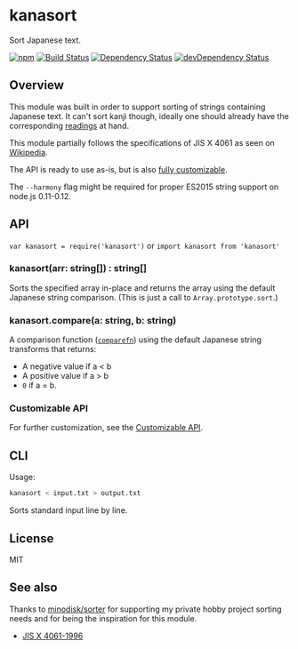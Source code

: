 # kanasort

Sort Japanese text.

[![npm](https://img.shields.io/npm/v/kanasort.svg?style=flat-square)](https://www.npmjs.com/package/kanasort)
[![Build Status](https://img.shields.io/travis/seangenabe/kanasort/master.svg?style=flat-square)](https://travis-ci.org/seangenabe/kanasort)
[![Dependency Status](https://img.shields.io/david/seangenabe/kanasort.svg?style=flat-square)](https://david-dm.org/seangenabe/kanasort)
[![devDependency Status](https://img.shields.io/david/dev/seangenabe/kanasort.svg?style=flat-square)](https://david-dm.org/seangenabe/symbol-enum#info=devDependencies)

## Overview

This module was built in order to support sorting of strings containing
Japanese text. It can't sort kanji though, ideally one should already have the
corresponding [readings](https://en.wikipedia.org/wiki/Furigana) at hand.

This module partially follows the specifications of JIS X 4061 as seen on [Wikipedia](https://ja.wikipedia.org/wiki/%E6%97%A5%E6%9C%AC%E8%AA%9E%E6%96%87%E5%AD%97%E5%88%97%E7%85%A7%E5%90%88%E9%A0%86%E7%95%AA).

The API is ready to use as-is, but is also
[fully customizable](readme-customizable-api.md).

The `--harmony` flag might be required for proper ES2015 string support on
node.js 0.11-0.12.

## API

`var kanasort = require('kanasort')` or `import kanasort from 'kanasort'`

### kanasort(arr: string[]) : string[]

Sorts the specified array in-place and returns the array using the default
Japanese string comparison.
(This is just a call to `Array.prototype.sort`.)

### kanasort.compare(a: string, b: string)

A comparison function ([`comparefn`](http://www.ecma-international.org/ecma-262/6.0/#sec-array.prototype.sort))
using the default Japanese string transforms that returns:

* A negative value if a < b
* A positive value if a > b
* `0` if a = b.

### Customizable API

For further customization, see the
[Customizable API](readme-customizable-api.md).

## CLI

Usage:

```bash
kanasort < input.txt > output.txt
```

Sorts standard input line by line.

## License

MIT

## See also

Thanks to [minodisk/sorter](https://github.com/minodisk/sorter) for supporting
my private hobby project sorting needs and for being the inspiration for this
module.

* [JIS X 4061-1996](http://kikakurui.com/x4/X4061-1996-01.html)
